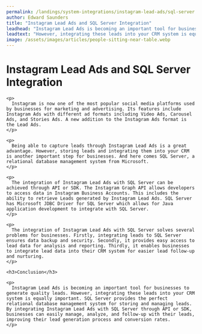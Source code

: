 ```yaml
---
permalink: /landings/system-integrations/instagram-lead-ads/sql-server
author: Edward Saunders
title: "Instagram Lead Ads and SQL Server Integration"
leadhead: "Instagram Lead Ads is becoming an important tool for businesses to generate quality leads"
leadtext: "However, integrating these leads into your CRM system is equally important. SQL Server provides the perfect relational database management system for storing and managing leads. By integrating Instagram Lead Ads with SQL Server through API or SDK, businesses can easily manage, analyze, and follow-up with their leads, improving their lead generation process and conversion rates."
image: /assets/images/articles/people-sitting-near-table.webp
---
```

<div class="arttext">    <h1>Instagram Lead Ads and SQL Server Integration</h1>
    
    <p>
      Instagram is now one of the most popular social media platforms used by businesses for marketing and advertising. Its features include Instagram Ads with different ad formats including Video Ads, Carousel Ads, and Stories Ads. A new addition to the Instagram Ads format is the Lead Ads.
    </p>
    
    <p>
      Being able to capture leads through Instagram Lead Ads is a great advantage. However, storing leads and integrating them into your CRM is another important step for businesses. And here comes SQL Server, a relational database management system from Microsoft.
    </p>
    
    <p>
      The integration of Instagram Lead Ads with SQL Server can be achieved through API or SDK. The Instagram Graph API allows developers to access data in Instagram Business Accounts. This includes the ability to retrieve Leads generated by Instagram Lead Ads. SQL Server has Microsoft JDBC Driver for SQL Server which allows for Java application development to integrate with SQL Server.
    </p>
    
    <p>
      The integration of Instagram Lead Ads with SQL Server solves several problems for businesses. Firstly, integrating leads to SQL Server ensures data backup and security. Secondly, it provides easy access to lead data for analysis and reporting. Thirdly, it enables businesses to integrate lead data into their CRM system for easier lead follow-up and nurturing.
    </p>
    
    <h3>Conclusion</h3>
    
    <p>
      Instagram Lead Ads is becoming an important tool for businesses to generate quality leads. However, integrating these leads into your CRM system is equally important. SQL Server provides the perfect relational database management system for storing and managing leads. By integrating Instagram Lead Ads with SQL Server through API or SDK, businesses can easily manage, analyze, and follow-up with their leads, improving their lead generation process and conversion rates.
    </p>
</div>